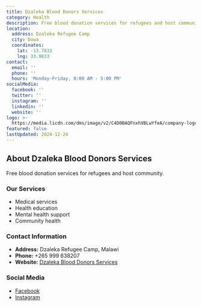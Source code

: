```yaml
---
title: Dzaleka Blood Donors Services
category: Health
description: Free blood donation services for refugees and host community.
location:
  address: Dzaleka Refugee Camp
  city: Dowa
  coordinates:
    lat: -13.7833
    lng: 33.9833
contact:
  email: ''
  phone: ''
  hours: 'Monday-Friday, 8:00 AM - 5:00 PM'
socialMedia:
  facebook: ''
  twitter: ''
  instagram: ''
  linkedin: ''
  website: ''
logo: >-
  https://media.licdn.com/dms/image/v2/C4D0BAQFnxhVBLwYfeA/company-logo_200_200/company-logo_200_200/0/1655977946891?e=1731542400&v=beta&t=3z2fsso5JIz-DiLc5yOa6mFHfUDUISAF6u1pZ6YzGYw
featured: false
lastUpdated: 2024-12-24
---
```


## About Dzaleka Blood Donors Services

Free blood donation services for refugees and host community.

### Our Services
- Medical services
- Health education
- Mental health support
- Community health

### Contact Information
- **Address:** Dzaleka Refugee Camp, Malawi
- **Phone:** +265 999 638207
- **Website:** [Dzaleka Blood Donors Services](https://dzalekablooddonors.wixsite.com/savelives)

### Social Media
- [Facebook](https://www.facebook.com/dzalekablooddonors/)
- [Instagram](https://www.instagram.com/dzalekablooddonors/)
